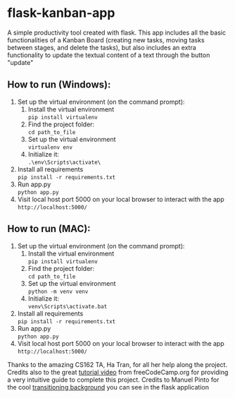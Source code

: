# flask-kanban-app
A simple productivity tool created with flask. This app includes all the basic functionalities of a Kanban Board (creating new tasks, moving tasks between stages, and delete the tasks), but also includes an extra functionality to update the textual content of a text through the button "update"

## How to run (Windows):
1. Set up the virtual environment (on the command prompt):
    1. Install the virtual environment \
  `pip install virtualenv`
    2. Find the project folder: \
    `cd path_to_file`
    3. Set up the virtual environment\
    `virtualenv env`
    4. Initialize it: \
    `.\env\Scripts\activate\`
2. Install all requirements \
  `pip install -r requirements.txt`
3. Run app.py \
  `python app.py`
4. Visit local host port 5000 on your local browser to interact with the app \
    `http://localhost:5000/`


## How to run (MAC):
1. Set up the virtual environment (on the command prompt):
    1. Install the virtual environment \
  `pip install virtualenv`
    2. Find the project folder: \
    `cd path_to_file`
    3. Set up the virtual environment\
    `python -m venv venv`
    4. Initialize it: \
    `venv\Scripts\activate.bat`
2. Install all requirements \
  `pip install -r requirements.txt`
3. Run app.py \
  `python app.py`
4. Visit local host port 5000 on your local browser to interact with the app \
    `http://localhost:5000/`


Thanks to the amazing CS162 TA, Ha Tran, for all her help along the project. Credits also to the great [tutorial video](https://www.youtube.com/watch?v=Z1RJmh_OqeA&t=2410s) from freeCodeCamp.org for providing a very intuitive guide to complete this project. Credits to Manuel Pinto for the cool [transitioning background](https://1stwebdesigner.com/15-css-background-effects/) you can see in the flask application
